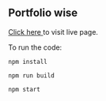 ## Portfolio wise


[Click here ](https://porfolio-sov-malangwane.vercel.app) to visit live page.



To run the code:
```
npm install
```

```
npm run build
```

```
npm start
```
